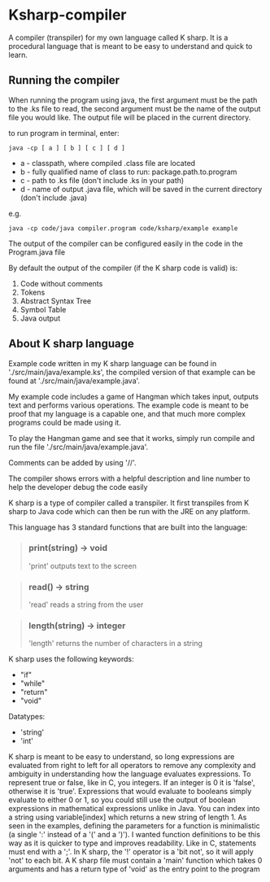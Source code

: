 # Ksharp-compiler
A compiler (transpiler) for my own language called K sharp. It is a procedural language that is meant to be easy to understand and quick to learn.

## Running the compiler

When running the program using java, the first argument must be the path to the .ks file to read, the second argument must be the name of the output file you would like. The output file will be placed in the current directory.

to run program in terminal, enter:

    java -cp [ a ] [ b ] [ c ] [ d ]
    
- a - classpath, where compiled .class file are located
- b - fully qualified name of class to run: package.path.to.program
- c - path to .ks file (don't include .ks in your path)
- d - name of output .java file, which will be saved in the current directory (don't include .java)

e.g.

    java -cp code/java compiler.program code/ksharp/example example

The output of the compiler can be configured easily in the code in the Program.java file

By default the output of the compiler (if the K sharp code is valid) is:
1. Code without comments
2. Tokens
3. Abstract Syntax Tree
4. Symbol Table
5. Java output

## About K sharp language

Example code written in my K sharp language can be found in './src/main/java/example.ks', the compiled version of that example can be found at './src/main/java/example.java'.

My example code includes a game of Hangman which takes input, outputs text and performs various operations. The example code is meant to be proof that my language is a capable one, and that much more complex programs could be made using it.

To play the Hangman game and see that it works, simply run compile and run the file './src/main/java/example.java'.

Comments can be added by using '//'.

The compiler shows errors with a helpful description and line number to help the developer debug the code easily

K sharp is a type of compiler called a transpiler. It first transpiles from K sharp to Java code which can then be run with the JRE on any platform.

This language has 3 standard functions that are built into the language:
> ### print(string) -> void
> 'print' outputs text to the screen

> ### read() -> string
> 'read' reads a string from the user

> ### length(string) -> integer
> 'length' returns the number of characters in a string

K sharp uses the following keywords: 
- "if"
- "while"
- "return"
- "void"

Datatypes:
- 'string'
- 'int'

K sharp is meant to be easy to understand, so long expressions are evaluated from right to left for all operators to remove any complexity and ambiguity in understanding how the language evaluates expressions.
To represent true or false, like in C, you integers. If an integer is 0 it is 'false', otherwise it is 'true'.
Expressions that would evaluate to booleans simply evaluate to either 0 or 1, so you could still use the output of boolean expressions in mathematical expressions unlike in Java.
You can index into a string using variable[index] which returns a new string of length 1.
As seen in the examples, defining the parameters for a function is minimalistic (a single ':' instead of a '(' and a ')'). I wanted function definitions to be this way as it is quicker to type and improves readability.
Like in C, statements must end with a ';'.
In K sharp, the '!' operator is a 'bit not', so it will apply 'not' to each bit.
A K sharp file must contain a 'main' function which takes 0 arguments and has a return type of 'void' as the entry point to the program
